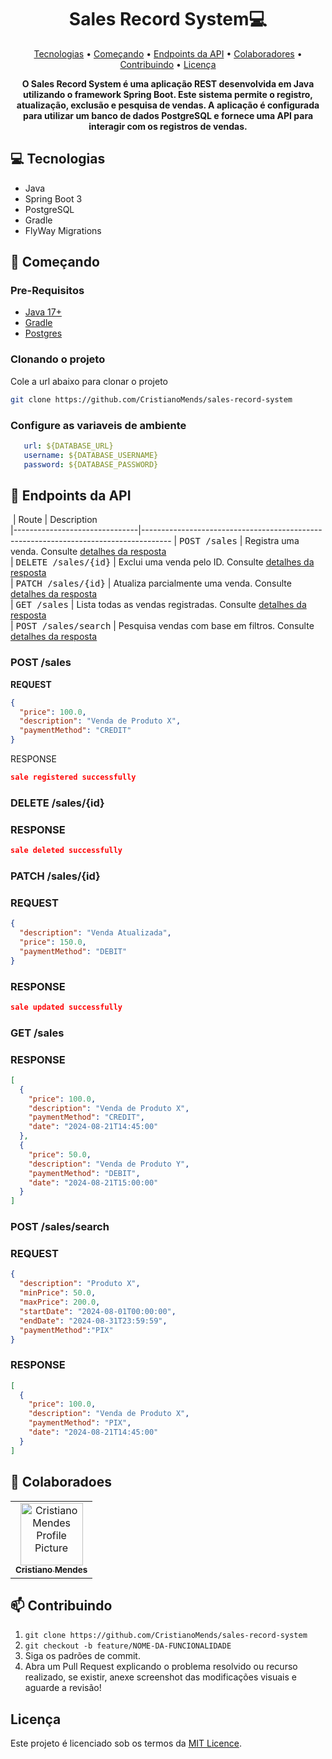 <h1 align="center" style="font-weight: bold;">Sales Record System💻</h1>

<p align="center">
 <a href="#tech">Tecnologias</a> • 
 <a href="#started">Começando</a> • 
  <a href="#routes">Endpoints da API</a> •
 <a href="#colab">Colaboradores</a> •
 <a href="#contribute">Contribuindo</a> •
 <a href="#Licença">Licença</a>
</p>

<p align="center">
    <b>O Sales Record System é uma aplicação REST desenvolvida em Java utilizando o framework Spring Boot. Este sistema permite o registro, atualização, exclusão e pesquisa de vendas. A aplicação é configurada para utilizar um banco de dados PostgreSQL e fornece uma API para interagir com os registros de vendas.
</b>
</p>

<h2 id="technologies">💻 Tecnologias</h2>

- Java
- Spring Boot 3
- PostgreSQL
- Gradle
- FlyWay Migrations

<h2 id="started">🚀 Começando</h2>

<h3>Pre-Requisitos</h3>

- [Java 17+](https://www.java.com/pt-BR/download/manual.jsp)
- [Gradle](https://gradle.org/install/)
- [Postgres](https://www.postgresql.org/)

<h3>Clonando o projeto</h3>

Cole a url abaixo para clonar o projeto
```bash
git clone https://github.com/CristianoMends/sales-record-system
```

<h3>Configure as variaveis de ambiente</h2>


```yaml
   url: ${DATABASE_URL}
   username: ${DATABASE_USERNAME}
   password: ${DATABASE_PASSWORD}
```

<h2 id="routes">📍 Endpoints da API</h2>

​
| Route                         | Description                                                                         
|-------------------------------|-------------------------------------------------------------------------------------
| <kbd>POST /sales</kbd>        | Registra uma venda. Consulte [detalhes da resposta](#save-sale)                     
| <kbd>DELETE /sales/{id}</kbd> | Exclui uma venda pelo ID. Consulte [detalhes da resposta](#delete-sale)             
| <kbd>PATCH /sales/{id}</kbd>  | Atualiza parcialmente uma venda. Consulte [detalhes da resposta](#update-sale)      
| <kbd>GET /sales</kbd>         | Lista todas as vendas registradas. Consulte [detalhes da resposta](#get-all-sales)  
| <kbd>POST /sales/search</kbd> | Pesquisa vendas com base em filtros. Consulte [detalhes da resposta](#search-sales) 

<h3 id="save-sale">POST /sales</h3>

**REQUEST**
```json
{
  "price": 100.0,
  "description": "Venda de Produto X",
  "paymentMethod": "CREDIT"
}
```

RESPONSE

```json
sale registered successfully
```
<h3 id="delete-sale">DELETE /sales/{id}</h3>

### RESPONSE

```json
sale deleted successfully

```
<h3 id="update-sale">PATCH /sales/{id}</h3>

### REQUEST

```json
{
  "description": "Venda Atualizada",
  "price": 150.0,
  "paymentMethod": "DEBIT"
}
```

### RESPONSE

```json
sale updated successfully
```
<h3 id="get-all-sales">GET /sales</h3>

### RESPONSE

```json
[
  {
    "price": 100.0,
    "description": "Venda de Produto X",
    "paymentMethod": "CREDIT",
    "date": "2024-08-21T14:45:00"
  },
  {
    "price": 50.0,
    "description": "Venda de Produto Y",
    "paymentMethod": "DEBIT",
    "date": "2024-08-21T15:00:00"
  }
]
```
<h3 id="search-sales">POST /sales/search</h3>

### REQUEST

```json
{
  "description": "Produto X",
  "minPrice": 50.0,
  "maxPrice": 200.0,
  "startDate": "2024-08-01T00:00:00",
  "endDate": "2024-08-31T23:59:59",
  "paymentMethod":"PIX"
}
```
### RESPONSE

```json
[
  {
    "price": 100.0,
    "description": "Venda de Produto X",
    "paymentMethod": "PIX",
    "date": "2024-08-21T14:45:00"
  }
]
```
<h2 id="colab">🤝 Colaboradoes</h2>

<table>
  <tr>
    <td align="center">
      <a href="https://github.com/CristianoMends">
        <img src="https://avatars.githubusercontent.com/u/116528159?v=4" width="100px;" alt="Cristiano Mendes Profile Picture"/><br>
        <sub>
          <b>Cristiano Mendes</b>
        </sub>
      </a>
    </td>
  </tr>
</table>

<h2 id="contribute">📫 Contribuindo</h2>


1. `git clone https://github.com/CristianoMends/sales-record-system`
2. `git checkout -b feature/NOME-DA-FUNCIONALIDADE`
3. Siga os padrões de commit.
4. Abra um Pull Request explicando o problema resolvido ou recurso realizado, se existir, anexe screenshot das modificações visuais e aguarde a revisão!

## Licença
Este projeto é licenciado sob os termos da [MIT Licence](license).